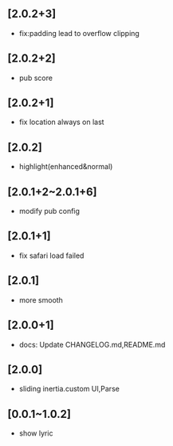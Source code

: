 ## [2.0.2+3]
* fix:padding lead to overflow clipping
## [2.0.2+2]
* pub score
## [2.0.2+1]
* fix location always on last
## [2.0.2]
* highlight(enhanced&normal)
## [2.0.1+2~2.0.1+6]
* modify pub config
## [2.0.1+1]
* fix safari load failed
## [2.0.1]
* more smooth
## [2.0.0+1]
* docs: Update CHANGELOG.md,README.md
## [2.0.0]
* sliding inertia.custom UI,Parse
## [0.0.1~1.0.2]
* show lyric